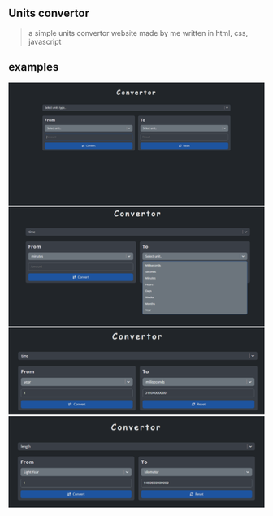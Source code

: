 ## Units convertor

> a simple units convertor website made by me written in html, css, javascript

## examples
![alt text](https://github.com/dev-pengi/Convertor/blob/master/imgs/example1.png)
![alt text](https://github.com/dev-pengi/Convertor/blob/master/imgs/example2.png)
![alt text](https://github.com/dev-pengi/Convertor/blob/master/imgs/example3.png)
![alt text](https://github.com/dev-pengi/Convertor/blob/master/imgs/example4.png)
